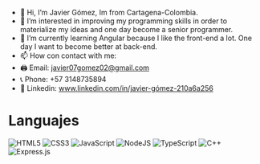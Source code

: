 - 👋 Hi, I’m Javier Gómez, Im from Cartagena-Colombia.
- 👀 I’m interested in improving my programming skills in order to materialize my ideas and one day become a senior programmer.
- 🌱 I’m currently learning Angular because I like the front-end a lot. One day I want to become better at back-end.
- 📫 How con contact with me:
- 🖨️ Email: javier07gomez02@gmail.com
- 📞 Phone: +57 3148735894
- 🔗 Linkedin: www.linkedin.com/in/javier-gómez-210a6a256

<h1>Languajes</h1>
<img alt="HTML5" src="https://img.shields.io/badge/html5-%23E34F26.svg?style=for-the-badge&logo=html5&logoColor=white"/>
<img alt="CSS3" src="https://img.shields.io/badge/css3-%231572B6.svg?style=for-the-badge&logo=css3&logoColor=white"/>
<img alt="JavaScript" src="https://img.shields.io/badge/javascript-%23323330.svg?style=for-the-badge&logo=javascript&logoColor=%23F7DF1E"/>
<img alt="NodeJS" src="https://img.shields.io/badge/node.js-%2343853D.svg?style=for-the-badge&logo=node-dot-js&logoColor=white"/>
<img alt="TypeScript" src="https://img.shields.io/badge/typescript-%23007ACC.svg?style=for-the-badge&logo=typescript&logoColor=white"/>
<img alt="C++" src="https://img.shields.io/badge/c++-%2300599C.svg?style=for-the-badge&logo=c%2B%2B&logoColor=white"/>
<img alt="Express.js" src="https://img.shields.io/badge/express.js-%23404d59.svg?style=for-the-badge&logo=express&logoColor=%2361DAFB"/>
